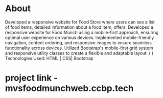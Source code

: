 # About 
Developed a responsive website for Food Store where users can see a list of food items, detailed information about a food item, offers.
Developed a responsive website for Food Munch using a mobile-first approach, ensuring optimal user experience on various devices.
Implemented mobile-friendly navigation, content ordering, and responsive images to ensure seamless functionality across devices.
Utilized Bootstrap's mobile-first grid system and responsive utility classes to create a flexible and adaptable layout.
(∙) Technologies Used: HTML | CSS| Bootstrap
# project link - mvsfoodmunchweb.ccbp.tech
